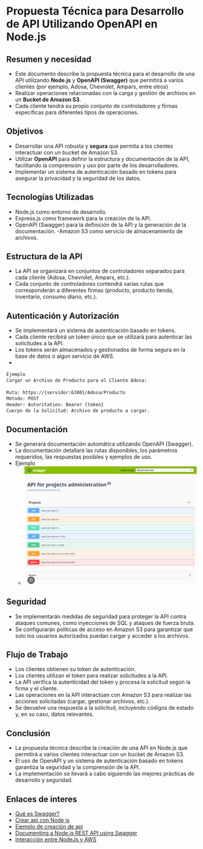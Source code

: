# Propuesta Técnica para Desarrollo de API Utilizando OpenAPI en Node.js

## Resumen y necesidad
  - Este documento describe la propuesta técnica para el desarrollo de una API utilizando **Node.js** y **OpenAPI (Swagger)** que permitirá a varios clientes (por ejemplo, Adosa, Chevrolet, Ampars, entre otros) 
  - Realizar operaciones relacionadas con la carga y gestión de archivos en un **Bucket de Amazon S3**. 
  - Cada cliente tendrá su propio conjunto de controladores y firmas específicas para diferentes tipos de operaciones.

## Objetivos
- Desarrollar una API robusta y **segura** que permita a los clientes interactuar con un bucket de Amazon S3.
- Utilizar **OpenAPI** para definir la estructura y documentación de la API, facilitando la comprensión y uso por parte de los desarrolladores.
- Implementar un sistema de autenticación basado en tokens para asegurar la privacidad y la seguridad de los datos.

## Tecnologías Utilizadas
- Node.js como entorno de desarrollo.
- Express.js como framework para la creación de la API.
- OpenAPI (Swagger) para la definición de la API y la generación de la documentación.
-Amazon S3 como servicio de almacenamiento de archivos.

## Estructura de la API
- La API se organizará en conjuntos de controladores separados para cada cliente (Adosa, Chevrolet, Ampars, etc.).
- Cada conjunto de controladores contendrá varias rutas que corresponderán a diferentes firmas (producto, producto tienda, inventario, consumo diario, etc.).

## Autenticación y Autorización
- Se implementará un sistema de autenticación basado en tokens.
- Cada cliente recibirá un token único que se utilizará para autenticar las solicitudes a la API.
- Los tokens serán almacenados y gestionados de forma segura en la base de datos o algun servicio de AWS.
- 

    Ejemplo
    Cargar un Archivo de Producto para el Cliente Adosa:

    Ruta: https://{servidor:6380}/Adosa/Producto
    Método: POST
    Header: Autoritation: Bearer {token}
    Cuerpo de la Solicitud: Archivo de producto a cargar.

## Documentación
- Se generará documentación automática utilizando OpenAPI (Swagger).
- La documentación detallará las rutas disponibles, los parámetros requeridos, las respuestas posibles y ejemplos de uso.
- Ejemplo 
    - ![Alt text](image-1.png)

## Seguridad
- Se implementarán medidas de seguridad para proteger la API contra ataques comunes, como inyecciones de SQL y ataques de fuerza bruta.
- Se configurarán políticas de acceso en Amazon S3 para garantizar que solo los usuarios autorizados puedan cargar y acceder a los archivos.

## Flujo de Trabajo
- Los clientes obtienen su token de autenticación.
- Los clientes utilizan el token para realizar solicitudes a la API.
- La API verifica la autenticidad del token y procesa la solicitud según la firma y el cliente.
- Las operaciones en la API interactúan con Amazon S3 para realizar las acciones solicitadas (cargar, gestionar archivos, etc.).
- Se devuelve una respuesta a la solicitud, incluyendo códigos de estado y, en su caso, datos relevantes.

## Conclusión
- La propuesta técnica describe la creación de una API en Node.js que permitirá a varios clientes interactuar con un bucket de Amazon S3. 
- El uso de OpenAPI y un sistema de autenticación basado en tokens garantiza la seguridad y la comprensión de la API. 
- La implementación se llevará a cabo siguiendo las mejores prácticas de desarrollo y seguridad.

## Enlaces de interes
- [Qué es Swagger?](https://www.chakray.com/es/swagger-y-swagger-ui-por-que-es-imprescindible-para-tus-apis/)
- [Crear api con Node js](https://juanda.gitbooks.io/webapps/content/api/creacion_de_una_api_con_nodejs.html)
- [Ejemplo de creación de api](https://www.youtube.com/watch?v=bK3AJfs7qNY&t=2s)
- [Documenting a Node.js REST API using Swagger](https://www.section.io/engineering-education/documenting-node-js-rest-api-using-swagger/)
- [Interacción entre NodeJs y AWS](https://docs.aws.amazon.com/es_es/sdk-for-javascript/v2/developer-guide/s3-node-examples.html)